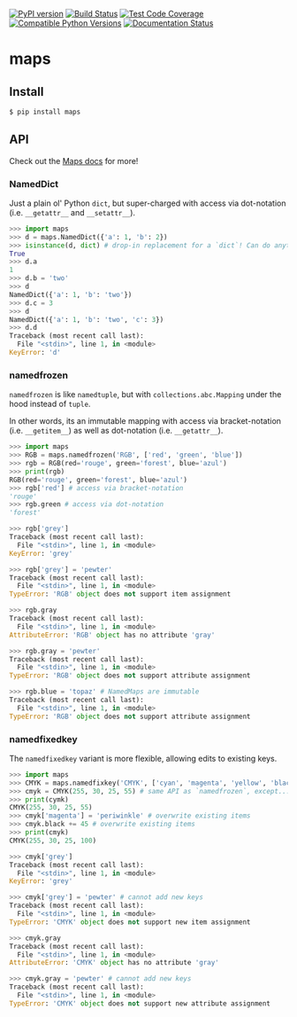 [![PyPI version](https://badge.fury.io/py/maps.svg)](https://badge.fury.io/py/maps)
[![Build Status](https://travis-ci.org/pcattori/maps.svg?branch=master)](https://travis-ci.org/pcattori/maps)
[![Test Code Coverage](https://codecov.io/gh/pcattori/maps/branch/master/graph/badge.svg)](https://codecov.io/gh/pcattori/maps)
[![Compatible Python Versions](https://img.shields.io/pypi/pyversions/maps.svg)](https://pypi.python.org/pypi/maps)
[![Documentation Status](https://readthedocs.org/projects/maps/badge/?version=latest)](http://maps.readthedocs.io/en/latest/?badge=latest)

# maps

## Install

```sh
$ pip install maps
```
## API

Check out the [Maps docs](http://maps.readthedocs.io/) for more!

### NamedDict

Just a plain ol' Python `dict`, but super-charged with access via dot-notation
(i.e. `__getattr__` and `__setattr__`).

```python
>>> import maps
>>> d = maps.NamedDict({'a': 1, 'b': 2})
>>> isinstance(d, dict) # drop-in replacement for a `dict`! Can do anything a `dict` can!
True
>>> d.a
1
>>> d.b = 'two'
>>> d
NamedDict({'a': 1, 'b': 'two'})
>>> d.c = 3
>>> d
NamedDict({'a': 1, 'b': 'two', 'c': 3})
>>> d.d
Traceback (most recent call last):
  File "<stdin>", line 1, in <module>
KeyError: 'd'
```

### namedfrozen

`namedfrozen` is like `namedtuple`, but with `collections.abc.Mapping` under the
hood instead of `tuple`.

In other words, its an immutable mapping with access via bracket-notation
(i.e. `__getitem__`) as well as dot-notation (i.e. `__getattr__`).

```python
>>> import maps
>>> RGB = maps.namedfrozen('RGB', ['red', 'green', 'blue'])
>>> rgb = RGB(red='rouge', green='forest', blue='azul')
>>> print(rgb)
RGB(red='rouge', green='forest', blue='azul')
>>> rgb['red'] # access via bracket-notation
'rouge'
>>> rgb.green # access via dot-notation
'forest'

>>> rgb['grey']
Traceback (most recent call last):
  File "<stdin>", line 1, in <module>
KeyError: 'grey'

>>> rgb['grey'] = 'pewter'
Traceback (most recent call last):
  File "<stdin>", line 1, in <module>
TypeError: 'RGB' object does not support item assignment

>>> rgb.gray
Traceback (most recent call last):
  File "<stdin>", line 1, in <module>
AttributeError: 'RGB' object has no attribute 'gray'

>>> rgb.gray = 'pewter'
Traceback (most recent call last):
  File "<stdin>", line 1, in <module>
TypeError: 'RGB' object does not support attribute assignment

>>> rgb.blue = 'topaz' # NamedMaps are immutable
Traceback (most recent call last):
  File "<stdin>", line 1, in <module>
TypeError: 'RGB' object does not support attribute assignment
```

### namedfixedkey

The `namedfixedkey` variant is more flexible, allowing edits to existing keys.

```python
>>> import maps
>>> CMYK = maps.namedfixkey('CMYK', ['cyan', 'magenta', 'yellow', 'black'])
>>> cmyk = CMYK(255, 30, 25, 55) # same API as `namedfrozen`, except...
>>> print(cymk)
CMYK(255, 30, 25, 55)
>>> cmyk['magenta'] = 'periwinkle' # overwrite existing items
>>> cmyk.black += 45 # overwrite existing items
>>> print(cmyk)
CMYK(255, 30, 25, 100)

>>> cmyk['grey']
Traceback (most recent call last):
  File "<stdin>", line 1, in <module>
KeyError: 'grey'

>>> cmyk['grey'] = 'pewter' # cannot add new keys
Traceback (most recent call last):
  File "<stdin>", line 1, in <module>
TypeError: 'CMYK' object does not support new item assignment

>>> cmyk.gray
Traceback (most recent call last):
  File "<stdin>", line 1, in <module>
AttributeError: 'CMYK' object has no attribute 'gray'

>>> cmyk.gray = 'pewter' # cannot add new keys
Traceback (most recent call last):
  File "<stdin>", line 1, in <module>
TypeError: 'CMYK' object does not support new attribute assignment
```
